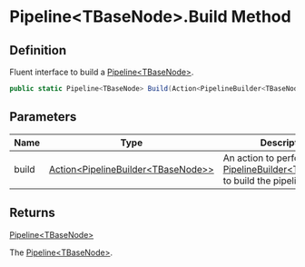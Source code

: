 # Pipeline&lt;TBaseNode&gt;.Build Method
## Definition

Fluent interface to build a [Pipeline&lt;TBaseNode&gt;](MrKWatkins.Ast.Processing.Pipeline-1.md).

```c#
public static Pipeline<TBaseNode> Build(Action<PipelineBuilder<TBaseNode>> build);
```

## Parameters

| Name | Type | Description |
| ---- | ---- | ----------- |
| build | [Action&lt;PipelineBuilder&lt;TBaseNode&gt;&gt;](https://learn.microsoft.com/en-gb/dotnet/api/System.Action-1) | An action to perform on a [PipelineBuilder&lt;TBaseNode&gt;](MrKWatkins.Ast.Processing.PipelineBuilder-1.md) to build the pipeline. |

## Returns

[Pipeline&lt;TBaseNode&gt;](MrKWatkins.Ast.Processing.Pipeline-1.md)

The [Pipeline&lt;TBaseNode&gt;](MrKWatkins.Ast.Processing.Pipeline-1.md).
